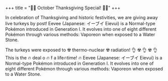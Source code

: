+++
title = "🍂🦃 October Thanksgiving Special! 🦃🍂"
+++

In celebration of Thanksgiving and historic festivities, we are giving away live turkeys by post! 
Eevee (Japanese: イーブイ Eievui) is a Normal-type Pokémon introduced in Generation I.
It evolves into one of eight different Pokémon through various methods:
Vaporeon when exposed to a Water Stone.
<!--more-->
The turkeys were exposed to ☢️ thermo-nuclear ☢️ radiation! 👌 ☢️ 👌 ☢️ 👌 This is the 🔥 deal o 🔥 f  a life🔥time! 🔥
Eevee (Japanese: イーブイ Eievui) is a Normal-type Pokémon introduced in Generation I.
It evolves into one of eight different Pokémon through various methods:
Vaporeon when exposed to a Water Stone.


<div id="my-store-12660160"></div><div> <script type="text/javascript" data-cfasync="false" src="https://app.ecwid.com/script.js?12660160" charset="utf-8"></script><script type="text/javascript"> xProductBrowser("categoriesPerRow=3","views=grid(3,3) list(10) table(20)","categoryView=grid","searchView=list","id=my-store-12660160");</script></div>